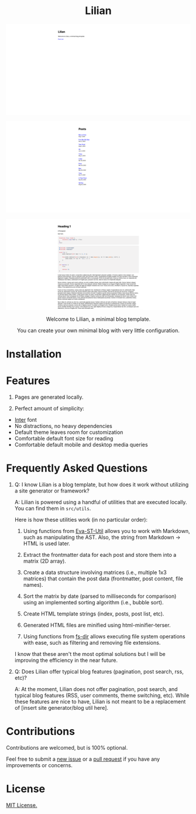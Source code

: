 <h1 align="center">Lilian</h1>

![lilian](./screenshots/lilian.png)

![post-list](./screenshots/post-list.png)

![post](./screenshots/post.png)

<p align="center">Welcome to Lilian, a minimal blog template.</p>

<p align="center">You can create your own minimal blog with very little configuration.</p>

# Installation

# Features

1. Pages are generated locally.

2. Perfect amount of simplicity:

- [Inter](https://github.com/rsms/inter) font
- No distractions, no heavy dependencies
- Default theme leaves room for customization
- Comfortable default font size for reading
- Comfortable default mobile and desktop media queries

# Frequently Asked Questions

1. Q: I know Lilian is a blog template, but how does it work without utilizing a site generator or framework?

    A: Lilian is powered using a handful of utilities that are executed locally. You can find them in `src/utils`.
    
    Here is how these utilities work (in no particular order):
    
    1. Using functions from [Eva-ST-Util](https://github.com/alexwkleung/Eva-ST-Util) allows you to work with Markdown, such as manipulating the AST. Also, the string from Markdown -> HTML is used later.
    
    2. Extract the frontmatter data for each post and store them into a matrix (2D array).

    3. Create a data structure involving matrices (i.e., multiple 1x3 matrices) that contain the post data (frontmatter, post content, file names). 

    4. Sort the matrix by date (parsed to milliseconds for comparison) using an implemented sorting algorithm (i.e., bubble sort).

    5. Create HTML template strings (index, posts, post list, etc). 

    6. Generated HTML files are minified using html-minifier-terser.

    7. Using functions from [fs-dir](https://github.com/alexwkleung/fs-dir) allows executing file system operations with ease, such as filtering and removing file extensions.
    
    I know that these aren't the most optimal solutions but I will be improving the efficiency in the near future.

2. Q: Does Lilian offer typical blog features (pagination, post search, rss, etc)?

    A: At the moment, Lilian does not offer pagination, post search, and typical blog features (RSS, user comments, theme switching, etc). While these features are nice to have, Lilian is not meant to be a replacement of [insert site generator/blog util here]. 


# Contributions

Contributions are welcomed, but is 100% optional.

Feel free to submit a [new issue](https://github.com/alexwkleung/Lilian/issues) or a [pull request](https://github.com/alexwkleung/Lilian/pulls) if you have any improvements or concerns.

# License 

[MIT License.](https://github.com/alexwkleung/Lilian/blob/main/LICENSE)